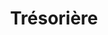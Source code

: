 ---
name: "Lucie Boulanger"
title: "Trésorière"
mail: "lucie.boulanger@ecl22.ec-lyon.fr"
image: "/image/team/Saya.jpeg"
---